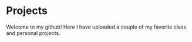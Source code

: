# Projects
Welcome to my github! Here I have uploaded a couple of my favorite class and personal projects. 
